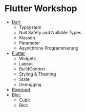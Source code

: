 # Flutter Workshop

- [Dart](dart/README.md)
  - Typsystem
  - Null Safety und Nullable Types
  - Klassen
  - Parameter
  - Asynchrone Programmierung
- [Flutter](flutter/flutter.md)
  - Widgets
  - Layout
  - BuildContext
  - Styling & Theming
  - State
  - Debugging
- [Riverpod](riverpod/riverpod.md)
- [Bloc](bloc/bloc.md)
  - Cubit
  - Bloc
